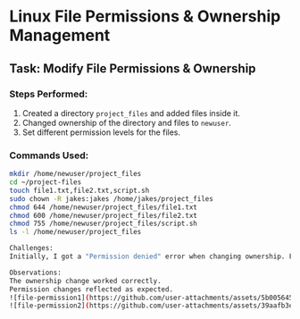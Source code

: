 # Linux File Permissions & Ownership Management

## Task: Modify File Permissions & Ownership

### Steps Performed:
1. Created a directory `project_files` and added files inside it.
2. Changed ownership of the directory and files to `newuser`.
3. Set different permission levels for the files.

### Commands Used:
```bash
mkdir /home/newuser/project_files
cd ~/project-files
touch file1.txt,file2.txt,script.sh
sudo chown -R jakes:jakes /home/jakes/project_files
chmod 644 /home/newuser/project_files/file1.txt
chmod 600 /home/newuser/project_files/file2.txt
chmod 755 /home/newuser/project_files/script.sh
ls -l /home/newuser/project_files

Challenges:
Initially, I got a "Permission denied" error when changing ownership. Fixed by using sudo.

Observations:
The ownership change worked correctly.
Permission changes reflected as expected.
![file-permission1](https://github.com/user-attachments/assets/5b005645-e249-4df6-b347-d6636a53f68b)
![file-permission2](https://github.com/user-attachments/assets/39aafb3e-9a0c-4a88-8264-9c644cc86991)


